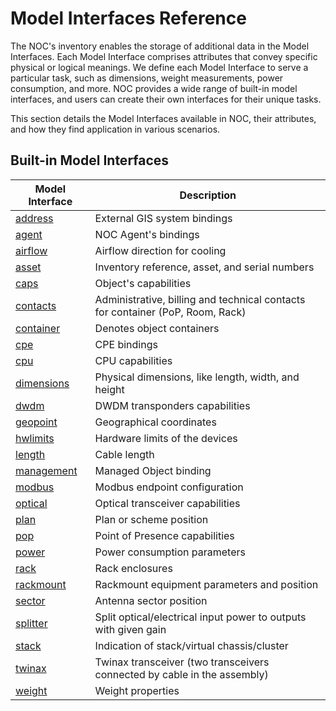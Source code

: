 # Model Interfaces Reference

The NOC's inventory enables the storage of additional data in the Model Interfaces. 
Each Model Interface comprises attributes that convey specific physical or logical meanings. We define each Model Interface to serve a particular task, such as dimensions, weight measurements, power consumption, and more. NOC provides a wide range of built-in model interfaces, and users can create their own interfaces for their unique tasks.

This section details the Model Interfaces available in NOC, their attributes, 
and how they find application in various scenarios.

## Built-in Model Interfaces

| Model Interface             | Description                                                                    |
| --------------------------- | ------------------------------------------------------------------------------ |
| [address]()                 | External GIS system bindings                                                   |
| [agent]()                   | NOC Agent's bindings                                                           |
| [airflow](airflow.md)       | Airflow direction for cooling                                                  |
| [asset](asset.md)           | Inventory reference, asset, and serial numbers                                 |
| [caps](caps.md)             | Object's capabilities                                                          |
| [contacts](contacts.md)     | Administrative, billing and technical contacts for container (PoP, Room, Rack) |
| [container](container.md)   | Denotes object containers                                                      |
| [cpe](cpe.md)               | CPE bindings                                                                   |
| [cpu](cpu.md)               | CPU capabilities                                                               |
| [dimensions](dimensions.md) | Physical dimensions, like length, width, and height                            |
| [dwdm](dwdm.md)             | DWDM transponders capabilities                                                 |
| [geopoint](geopoint.md)     | Geographical coordinates                                                       |
| [hwlimits](hwlimits.md)     | Hardware limits of the devices                                                 |
| [length](length.md)         | Cable length                                                                   |
| [management](management.md) | Managed Object binding                                                         |
| [modbus](modbus.md)         | Modbus endpoint configuration                                                  |
| [optical](optical.md)       | Optical transceiver capabilities                                               |
| [plan](plan.md)             | Plan or scheme position                                                        |
| [pop](pop.md)               | Point of Presence capabilities                                                 |
| [power](power.md)           | Power consumption parameters                                                   |
| [rack](rack.md)             | Rack enclosures                                                                |
| [rackmount](rackmount.md)   | Rackmount equipment parameters and position                                    |
| [sector](sector.md)         | Antenna sector position                                                        |
| [splitter](splitter.md)     | Split optical/electrical input power to outputs with given gain                |
| [stack](stack.md)           | Indication of stack/virtual chassis/cluster                                    |
| [twinax](twinax.md)         | Twinax transceiver (two transceivers connected by cable in the assembly)       |
| [weight](weight.md)         | Weight properties                                                              |
